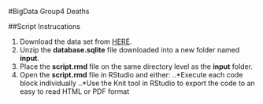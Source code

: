 #BigData Group4 Deaths

##Script Instrucations
1. Download the data set from [HERE](https://www.kaggle.com/cdc/mortality/downloads/DeathRecords.zip).
2. Unzip the **database.sqlite** file downloaded into a new folder named **input**.
3. Place the **script.rmd** file on the same directory level as the **input** folder.
4. Open the **script.rmd** file in RStudio and either:
..*Execute each code block individually
..*Use the Knit tool in RStudio to export the code to an easy to read HTML or PDF format